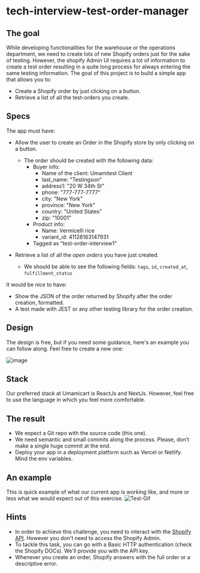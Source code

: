 # tech-interview-test-order-manager

## The goal
While developing functionalities for the warehouse or the operations department, we need to create lots of new Shopify orders just for the sake of testing. However, the shopify Admin UI requires a lot of information to create a test order resulting in a quite long process for always entering the same testing information.
The goal of this project is to build a simple app that allows you to:
- Create a Shopify order by just clicking on a button.
- Retrieve a list of all the test-orders you create.

## Specs
The app must have:

- Allow the user to create an Order in the Shopify store by only clicking on a button.
  - The order should be created with the following data:
    - Buyer info: 
      - Name of the client: Umamitest Client
      - last_name: "Testingson"
      - address1: "20 W 34th St"
      - phone: "777-777-7777"
      - city: "New York"
      - province: "New York"
      - country: "United States"
      - zip: "10001"
    - Product info:
      - Name: Vermicelli rice
      - variant_id: 41128163147931
    - Tagged as "test-order-interview1"


- Retrieve a list of all the *open orders* you have just created.
  - We should be able to see the following fields: `tags`, `id`, `created_at`, `fulfillment_status`

It would be *nice* to have:
- Show the JSON of the order returned by Shopify after the order creation, formatted.
- A test made with JEST or any other testing library for the order creation.

## Design
The design is free, but if you need some guidance, here's an example you can follow along.  Feel free to create a new one:

![image](https://user-images.githubusercontent.com/47493473/144288977-64fbb8b3-335c-4938-ab62-06bbb788ebaa.png)

## Stack 
Our preferred stack at Umamicart is ReactJs and NextJs. However, feel free to use the language in which you feel more comfortable.

## The result
- We expect a Git repo with the source code (this one).
- We need semantic and small commits along the process. Please, don’t make a single huge commit at the end.
- Deploy your app in a deployment platform such as Vercel or Netlify. Mind the env variables.


## An example
This is quick example of what our current app is working like, and more or less what we would expect out of this exercise.
![Test-Gif](https://user-images.githubusercontent.com/47493473/144290866-9a873f3d-b13b-444f-a7c2-dce967321960.gif)


## Hints
- In order to achieve this challenge, you need to interact with the [Shopify API](https://shopify.dev/api/admin-rest/2021-10/resources/order#[post]/admin/api/2021-10/orders.json). However you don't need to access the Shopify Admin.
- To tackle this task, you can go with a Basic HTTP authentication (check the Shopify DOCs). We'll provide you with the API key.
- Whenever you create an order, Shopify answers with the full order or a descriptive error.

